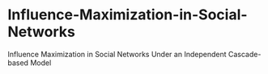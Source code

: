 # Influence-Maximization-in-Social-Networks
Influence Maximization in Social Networks Under an Independent Cascade-based Model
